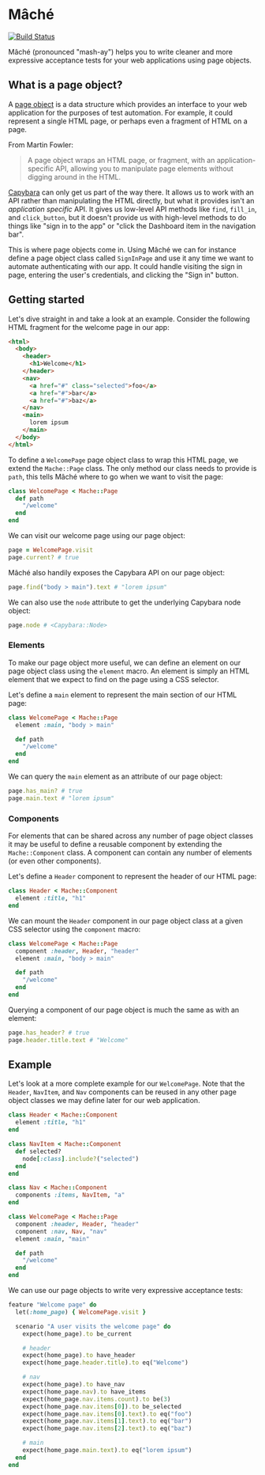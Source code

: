 # Mâché

[![Build Status](https://travis-ci.org/nullobject/mache.svg?branch=master)](https://travis-ci.org/nullobject/mache)

Mâché (pronounced "mash-ay") helps you to write cleaner and more expressive
acceptance tests for your web applications using page objects.

## What is a page object?

A [page object](https://martinfowler.com/bliki/PageObject.html) is a data
structure which provides an interface to your web application for the purposes
of test automation. For example, it could represent a single HTML page, or
perhaps even a fragment of HTML on a page.

From Martin Fowler:

> A page object wraps an HTML page, or fragment, with an application-specific
> API, allowing you to manipulate page elements without digging around in the
> HTML.

[Capybara](https://github.com/teamcapybara/capybara) can only get us part of
the way there. It allows us to work with an API rather than manipulating the
HTML directly, but what it provides isn't an *application specific* API. It
gives us low-level API methods like `find`, `fill_in`, and `click_button`, but
it doesn't provide us with high-level methods to do things like "sign in to the
app" or "click the Dashboard item in the navigation bar".

This is where page objects come in. Using Mâché we can for instance define a
page object class called `SignInPage` and use it any time we want to automate
authenticating with our app. It could handle visiting the sign in page,
entering the user's credentials, and clicking the "Sign in" button.

## Getting started

Let's dive straight in and take a look at an example. Consider the following
HTML fragment for the welcome page in our app:

```html
<html>
  <body>
    <header>
      <h1>Welcome</h1>
    </header>
    <nav>
      <a href="#" class="selected">foo</a>
      <a href="#">bar</a>
      <a href="#">baz</a>
    </nav>
    <main>
      lorem ipsum
    </main>
  </body>
</html>
```

To define a `WelcomePage` page object class to wrap this HTML page, we extend
the `Mache::Page` class. The only method our class needs to provide is `path`,
this tells Mâché where to go when we want to visit the page:

```ruby
class WelcomePage < Mache::Page
  def path
    "/welcome"
  end
end
```

We can visit our welcome page using our page object:

```ruby
page = WelcomePage.visit
page.current? # true
```

Mâché also handily exposes the Capybara API on our page object:

```ruby
page.find("body > main").text # "lorem ipsum"
```

We can also use the `node` attribute to get the underlying Capybara node object:

```ruby
page.node # <Capybara::Node>
```

### Elements

To make our page object more useful, we can define an element on our page
object class using the `element` macro. An element is simply an HTML element
that we expect to find on the page using a CSS selector.

Let's define a `main` element to represent the main section of our HTML page:

```ruby
class WelcomePage < Mache::Page
  element :main, "body > main"

  def path
    "/welcome"
  end
end
```

We can query the `main` element as an attribute of our page object:

```ruby
page.has_main? # true
page.main.text # "lorem ipsum"
```

### Components

For elements that can be shared across any number of page object classes it may
be useful to define a reusable component by extending the `Mache::Component`
class. A component can contain any number of elements (or even other
components).

Let's define a `Header` component to represent the header of our HTML page:

```ruby
class Header < Mache::Component
  element :title, "h1"
end
```

We can mount the `Header` component in our page object class at a given CSS
selector using the `component` macro:

```ruby
class WelcomePage < Mache::Page
  component :header, Header, "header"
  element :main, "body > main"

  def path
    "/welcome"
  end
end
```

Querying a component of our page object is much the same as with an element:

```ruby
page.has_header? # true
page.header.title.text # "Welcome"
```

## Example

Let's look at a more complete example for our `WelcomePage`. Note that the
`Header`, `NavItem`, and `Nav` components can be reused in any other page
object classes we may define later for our web application.

```ruby
class Header < Mache::Component
  element :title, "h1"
end

class NavItem < Mache::Component
  def selected?
    node[:class].include?("selected")
  end
end

class Nav < Mache::Component
  components :items, NavItem, "a"
end

class WelcomePage < Mache::Page
  component :header, Header, "header"
  component :nav, Nav, "nav"
  element :main, "main"

  def path
    "/welcome"
  end
end
```

We can use our page objects to write very expressive acceptance tests:

```ruby
feature "Welcome page" do
  let(:home_page) { WelcomePage.visit }

  scenario "A user visits the welcome page" do
    expect(home_page).to be_current

    # header
    expect(home_page).to have_header
    expect(home_page.header.title).to eq("Welcome")

    # nav
    expect(home_page).to have_nav
    expect(home_page.nav).to have_items
    expect(home_page.nav.items.count).to be(3)
    expect(home_page.nav.items[0]).to be_selected
    expect(home_page.nav.items[0].text).to eq("foo")
    expect(home_page.nav.items[1].text).to eq("bar")
    expect(home_page.nav.items[2].text).to eq("baz")

    # main
    expect(home_page.main.text).to eq("lorem ipsum")
  end
end
```
